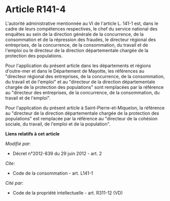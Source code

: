 # Article R141-4

L'autorité administrative mentionnée au VI de l'article L. 141-1 est, dans le cadre de leurs compétences respectives, le chef
du service national des enquêtes au sein de la direction générale de la concurrence, de la consommation et de la répression
des fraudes, le directeur régional des entreprises, de la concurrence, de la consommation, du travail et de l'emploi ou le
directeur de la direction départementale chargée de la protection des populations.

Pour l'application du présent article dans les départements et régions d'outre-mer et dans le Département de Mayotte, les
références au "directeur régional des entreprises, de la concurrence, de la consommation, du travail et de l'emploi" et au
"directeur de la direction départementale chargée de la protection des populations" sont remplacées par la référence au
"directeur des entreprises, de la concurrence, de la consommation, du travail et de l'emploi".

Pour l'application du présent article à Saint-Pierre-et-Miquelon, la référence au "directeur de la direction départementale
chargée de la protection des populations" est remplacée par la référence au "directeur de la cohésion sociale, du travail, de
l'emploi et de la population".

**Liens relatifs à cet article**

_Modifié par_:

  - Décret n°2012-839 du 29 juin 2012 - art. 2

_Cite_:

  - Code de la consommation - art. L141-1

_Cité par_:

  - Code de la propriété intellectuelle - art. R311-12 (VD)
